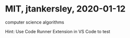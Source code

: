 # MIT, jtankersley, 2020-01-12
computer science algorithms

Hint: Use Code Runner Extension in VS Code to test